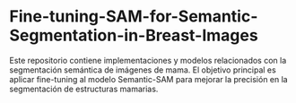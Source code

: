 # Fine-tuning-SAM-for-Semantic-Segmentation-in-Breast-Images
Este repositorio contiene implementaciones y modelos relacionados con la segmentación semántica de imágenes de mama. El objetivo principal es aplicar fine-tuning al modelo Semantic-SAM para mejorar la precisión en la segmentación de estructuras mamarias.
